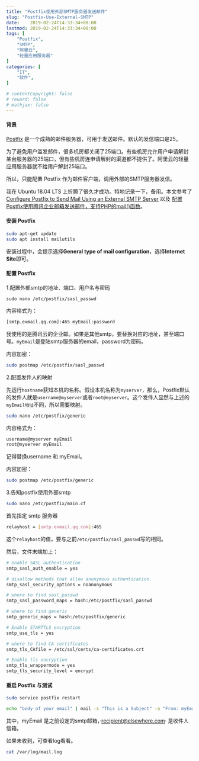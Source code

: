 ```yaml
---
title: "Postfix使用外部SMTP服务器发送邮件"
slug: "Postfix-Use-External-SMTP"
date:    2019-02-24T14:33:34+08:00
lastmod: 2019-02-24T14:33:34+08:00
tags: [
    "Postfix",
    "SMTP",
    "阿里云",
    "轻量应用服务器"
]
categories: [
    "IT",
    "软件",
]

# contentCopyright: false
# reward: false
# mathjax: false
---
```


#### 背景

[Postfix](http://www.postfix.org/) 是一个成熟的邮件服务器，可用于发送邮件。默认的发信端口是25。

为了避免用户滥发邮件，很多机房都关闭了25端口。有些机房允许用户申请解封某台服务器的25端口，但有些机房连申请解封的渠道都不提供了。阿里云的轻量应用服务器就不给用户解封25端口。

所以，只能配置 Postfix 作为邮件客户端，调用外部的SMTP服务器发信。

我在 Ubuntu 18.04 LTS 上折腾了很久才成功。特地记录一下，备用。本文参考了[Configure Postfix to Send Mail Using an External SMTP Server](https://www.linode.com/docs/email/postfix/postfix-smtp-debian7/) 以及 [配置Postfix使用腾讯企业邮箱发送邮件，支持PHP的mail()函数](https://blog.kuoruan.com/106.html)。

<!--more-->

#### 安装 Postfix

```bash
sudo apt-get update
sudo apt install mailutils
```

安装过程中，会提示选择**General type of mail configuration**，选择**Internet Site**即可。

#### 配置 Postfix

1.配置外部smtp的地址、端口、用户名与密码

```nginx
sudo nano /etc/postfix/sasl_passwd
```

内容格式为：

```bash
[smtp.exmail.qq.com]:465 myEmail:password
```

我使用的是腾讯云的企业邮。如果是其他smtp，要替换对应的地址，甚至端口号。`myEmail`是登陆smtp服务器的email，password为密码。

内容加密：

```bash
sudo postmap /etc/postfix/sasl_passwd
```



2.配置发件人的映射

先运行`hostname`获知本机的名称。假设本机名称为`myserver`，那么，Postfix默认的发件人就是`username@myserver`或者`root@myserver`。这个发件人显然与上述的`myEmail地址`不同，所以需要映射。
```bash
sudo nano /etc/postfix/generic
```

内容格式为：

```bash
username@myserver myEmail
root@myserver myEmail
```

记得替换username 和 myEmail。

内容加密：

```bash
sudo postmap /etc/postfix/generic
```



3.告知postfix使用外部smtp

```bash
sudo nano /etc/postfix/main.cf
```

首先指定 smtp 服务器

```bash
relayhost = [smtp.exmail.qq.com]:465
```

这个`relayhost`的值，要与之前`/etc/postfix/sasl_passwd`写的相同。

然后，文件末端加上：

```bash
# enable SASL authentication
smtp_sasl_auth_enable = yes

# disallow methods that allow anonymous authentication.
smtp_sasl_security_options = noanonymous

# where to find sasl_passwd
smtp_sasl_password_maps = hash:/etc/postfix/sasl_passwd

# where to find generic
smtp_generic_maps = hash:/etc/postfix/generic

# Enable STARTTLS encryption
smtp_use_tls = yes

# where to find CA certificates
smtp_tls_CAfile = /etc/ssl/certs/ca-certificates.crt

# Enable tls encryption
smtp_tls_wrappermode = yes
smtp_tls_security_level = encrypt
```

#### 重启 Postfix 与测试

```bash
sudo service postfix restart

echo "body of your email" | mail -s "This is a Subject" -a "From: myEmail" recipient@elsewhere.com
```

其中，myEmail 是之前设定的smtp邮箱，·recipient@elsewhere.com· 是收件人信箱。

如果未收到，可查看log看看。

```bash
cat /var/log/mail.log 
```



